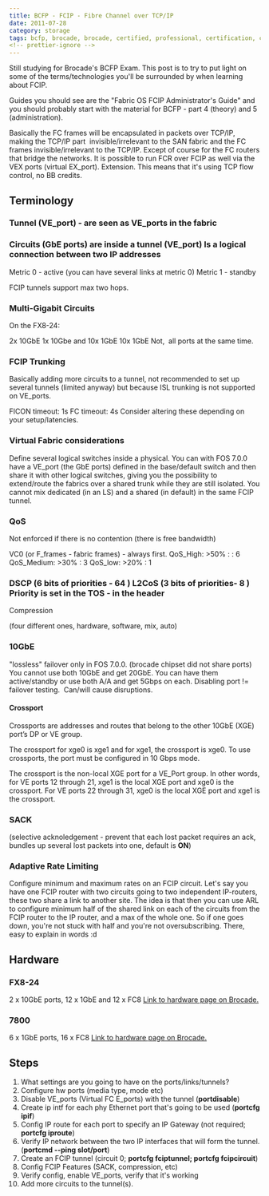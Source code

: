 ```yaml
---
title: BCFP - FCIP - Fibre Channel over TCP/IP
date: 2011-07-28
category: storage
tags: bcfp, brocade, brocade, certified, professional, certification, circuits, extension, fcip, fibre, channel, fibre, channel, ip, gbe, ip, qos, routing, trunking, tunnels, ve_port, vex_port, virtual, fabric
<!-- prettier-ignore -->
---
```


Still studying for Brocade's BCFP Exam. This post is to try to put light on some
of the terms/technologies you'll be surrounded by when learning about FCIP.

Guides you should see are the "Fabric OS FCIP Administrator's Guide" and you
should probably start with the material for BCFP - part 4 (theory) and 5
(administration).

Basically the FC frames will be encapsulated in packets over TCP/IP, making the
TCP/IP part  invisible/irrelevant to the SAN fabric and the FC frames
invisible/irrelevant to the TCP/IP. Except of course for the FC routers that
bridge the networks. It is possible to run FCR over FCIP as well via the VEX
ports (virtual EX_port). Extension. This means that it's using TCP flow control,
no BB credits.

## Terminology

### Tunnel (VE_port) - are seen as VE_ports in the fabric

### Circuits (GbE ports) are inside a tunnel (VE_port) Is a logical connection between two IP addresses

Metric 0 - active (you can have several links at metric 0) Metric 1 - standby

FCIP tunnels support max two hops.

### Multi-Gigabit Circuits

On the FX8-24:

2x 10GbE 1x 10Gbe and 10x 1GbE 10x 1GbE Not,  all ports at the same time.

### FCIP Trunking

Basically adding more circuits to a tunnel, not recommended to set up several
tunnels (limited anyway) but because ISL trunking is not supported on VE_ports.

FICON timeout: 1s FC timeout: 4s Consider altering these depending on your
setup/latencies.

### Virtual Fabric considerations

Define several logical switches inside a physical. You can with FOS 7.0.0 have a
VE_port (the GbE ports) defined in the base/default switch and then share it
with other logical switches, giving you the possibility to extend/route the
fabrics over a shared trunk while they are still isolated. You cannot mix
dedicated (in an LS) and a shared (in default) in the same FCIP tunnel.

### QoS

Not enforced if there is no contention (there is free bandwidth)

VC0 (or F_frames - fabric frames) - always first. QoS_High: >50% : : 6
QoS_Medium: >30% : 3 QoS_low: >20% : 1

### DSCP (6 bits of priorities - 64 ) L2CoS (3 bits of priorities- 8 ) Priority is set in the TOS - in the header

Compression

(four different ones, hardware, software, mix, auto)

### 10GbE

"lossless" failover only in FOS 7.0.0. (brocade chipset did not share ports) You
cannot use both 10GbE and get 20GbE. You can have them active/standby or use
both A/A and get 5Gbps on each. Disabling port != failover testing.  Can/will
cause disruptions.

#### Crossport

Crossports are addresses and routes that belong to the other 10GbE (XGE) port’s
DP or VE group.

The crossport for xge0 is xge1 and for xge1, the crossport is xge0. To use
crossports, the port must be configured in 10 Gbps mode.

The crossport is the non-local XGE port for a VE_Port group. In other words, for
VE ports 12 through 21, xge1 is the local XGE port and xge0 is the crossport.
For VE ports 22 through 31, xge0 is the local XGE port and xge1 is the
crossport.

### SACK

(selective acknoledgement - prevent that each lost packet requires an ack,
bundles up several lost packets into one, default is **ON**)

### Adaptive Rate Limiting

Configure minimum and maximum rates on an FCIP circuit. Let's say you have one
FCIP router with two circuits going to two independent IP-routers, these two
share a link to another site. The idea is that then you can use ARL to configure
minimum half of the shared link on each of the circuits from the FCIP router to
the IP router, and a max of the whole one. So if one goes down, you're not stuck
with half and you're not oversubscribing. There, easy to explain in words :d

## Hardware

### FX8-24

2 x 10GbE ports, 12 x 1GbE and 12 x FC8
[Link to hardware page on Brocade.](http://www.brocade.com/products/all/san-backbone-director-blades/product-details/FX8-24-extension-blade/specifications.page "on brocade.com")

### 7800

6 x 1GbE ports, 16 x FC8
[Link to hardware page on Brocade.](http://www.brocade.com/products/all/switches/product-details/7800-extension-switch/specifications.page "on brocade.com")

## Steps

1. What settings are you going to have on the ports/links/tunnels?
2. Configure hw ports (media type, mode etc)
3. Disable VE_ports (Virtual FC E_ports) with the tunnel (**portdisable**)
4. Create ip intf for each phy Ethernet port that's going to be used (**portcfg
   ipif**)
5. Config IP route for each port to specify an IP Gateway (not required;
   **portcfg iproute**)
6. Verify IP network between the two IP interfaces that will form the tunnel.
   (**portcmd --ping slot/port**)
7. Create an FCIP tunnel (circuit 0; **portcfg fciptunnel; portcfg
   fcipcircuit**)
8. Config FCIP Features (SACK, compression, etc)
9. Verify config, enable VE_ports, verify that it's working
10. Add more circuits to the tunnel(s).
